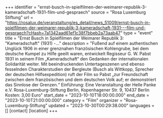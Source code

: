 +++
identifier = "ernst-busch-in-spielfilmen-der-weimarer-republik-3-kameradschaft-1931-film-und-gespraech"
source = "Rosa Luxemburg Stiftung"
url = "https://rosalux.de/veranstaltung/es_detail/news_51009/ernst-busch-in-spielfilmen-der-weimarer-republik-3-kameradschaft-1931---film-und-gespraech?cHash=7a1342aad61ef1c38f7bbeb2a73aab47"
type = "event"
title = "Ernst Busch in Spielfilmen der Weimarer Republik 3: "Kameradschaft" (1931) -…"
description = "Fußend auf einem authentischen Unglück 1906 in einer grenznahen französischen Kohlengrube, bei dem deutsche Kumpel zu Hilfe geeilt waren, entwickelt Regisseur G. W. Pabst 1931 in seinem Film „Kameradschaft“ den Gedanken der internationalen Solidarität weiter. Mit beeindruckenden Untertageszenen und ebenso fesselnden Charakterstudien der Bergleute (Busch als Wittkopp, Sprecher der deutschen Hilfsexpedition) ruft der Film  so Pabst  „zur Freundschaft zwischen dem französischen und dem deutschen Volk auf; er demonstriert das Sinnlose der Grenzen.“
Einführung: 
Eine Veranstaltung der 
Helle Panke e.V.  Rosa-Luxemburg-Stiftung Berlin, Kopenhagener Str. 9, 10437 Berlin
Kosten: 3,00 Euro"
start_date = "2023-10-10T18:00:00.000"
end_date = "2023-10-10T21:00:00.000"
category = "Film"
organizer = "Rosa-Luxemburg-Stiftung"
updated = "2023-10-30T00:29:38.000"
languages = []
[contact]
[location]
+++